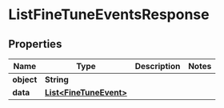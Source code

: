 # ListFineTuneEventsResponse

## Properties
Name | Type | Description | Notes
------------ | ------------- | ------------- | -------------
**object** | **String** |  | 
**data** | [**List&lt;FineTuneEvent&gt;**](FineTuneEvent.md) |  | 
